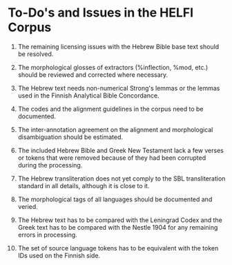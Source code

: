 # To-Do's and Issues in the HELFI Corpus

1. The remaining licensing issues with the Hebrew Bible base text should be resolved.

1. The morphological glosses of extractors (%inflection, %mod, etc.) should be reviewed and corrected where necessary.

1. The Hebrew text needs non-numerical Strong's lemmas or the lemmas used in the Finnish Analytical Bible Concordance.

1. The codes and the alignment guidelines in the corpus need to be documented.

1. The inter-annotation agreement on the alignment and morphological disambiguation should be estimated.

1. The included Hebrew Bible and Greek New Testament lack a few verses or tokens that were removed because of they had been      corrupted during the processing.

1. The Hebrew transliteration does not yet comply to the SBL transliteration standard in all details, although it is close to it.

1. The morphological tags of all languages should be documented and veried.

1. The Hebrew text has to be compared with the Leningrad Codex and the Greek text has to be compared with the Nestle 1904 for any remaining errors in processing.

1. The set of source language tokens has to be equivalent with the token IDs used on the Finnish side.
